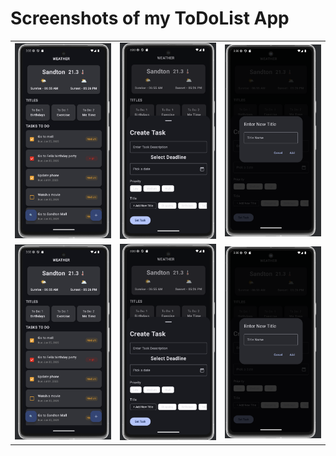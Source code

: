 

# Screenshots of my ToDoList App

<table>
  <tr>
    <td><img src="https://github.com/NathiGlucode/ToDoListApp/blob/main/Screenshot%202025-06-24%20at%2015.33.32.png?raw=true" width="400"/></td>
    <td><img src="https://github.com/NathiGlucode/ToDoListApp/blob/main/Screenshot%202025-06-24%20at%2015.30.20.png?raw=true" width="400"/></td>
    <td><img src="https://github.com/NathiGlucode/ToDoListApp/blob/main/Screenshot%202025-06-24%20at%2015.30.55.png?raw=true" width="400"/></td>
  </tr>
    <tr>
    <td><img src="https://github.com/NathiGlucode/ToDoListApp/blob/main/Screenshot%202025-06-24%20at%2015.33.32.png?raw=true" width="400"/></td>
    <td><img src="https://github.com/NathiGlucode/ToDoListApp/blob/main/Screenshot%202025-06-24%20at%2015.30.20.png?raw=true" width="400"/></td>
    <td><img src="https://github.com/NathiGlucode/ToDoListApp/blob/main/Screenshot%202025-06-24%20at%2015.30.55.png?raw=true" width="400"/></td>


  </tr>
</table>

